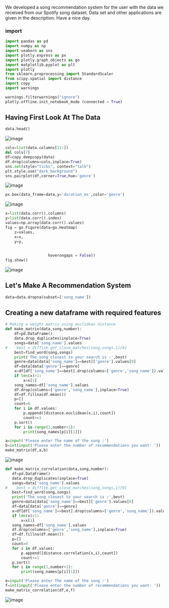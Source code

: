We developed a song recommendation system for the user with the data we received from our Spotify song dataset. Data set and other applications are given in the description. Have a nice day.

### import
```Python
import pandas as pd
import numpy as np
import seaborn as sns
import plotly.express as px
import plotly.graph_objects as go
import matplotlib.pyplot as plt
import plotly
from sklearn.preprocessing import StandardScaler
from scipy.spatial import distance
import copy
import warnings

warnings.filterwarnings("ignore")
plotly.offline.init_notebook_mode (connected = True)
```
## Having First Look At The Data
```Python
data.head()
```
![image](https://user-images.githubusercontent.com/63750425/182090399-8e159e3d-3d1e-43ff-8245-c5b15ee6d7ab.png)

```Python
cols=list(data.columns[11:])
del cols[7]
df=copy.deepcopy(data)
df.drop(columns=cols,inplace=True)
sns.set(style="ticks", context="talk")
plt.style.use("dark_background")
sns.pairplot(df,corner=True,hue='genre')
```
![image](https://user-images.githubusercontent.com/63750425/182090600-c2f2a269-a620-4713-9e73-24de868673d1.png)

```Python
px.box(data_frame=data,y='duration_ms',color='genre')
```

![image](https://user-images.githubusercontent.com/63750425/182090680-c7bfbc15-c9e6-452b-b1d1-238a0a8b99e1.png)

```Python
x=list(data.corr().columns)
y=list(data.corr().index)
values=np.array(data.corr().values)
fig = go.Figure(data=go.Heatmap(
    z=values,
    x=x,
    y=y,
                   
    
                   hoverongaps = False))
fig.show()
```

![image](https://user-images.githubusercontent.com/63750425/182090778-fa40ff7b-3a02-4ad1-9285-1567701f17c1.png)

## Let's Make A Recommendation System

```Python
data=data.dropna(subset=['song_name'])
```

## Creating a new dataframe with required features




```Python
# Making a weight matrix using euclidean distance
def make_matrix(data,song,number):
    df=pd.DataFrame()
    data.drop_duplicates(inplace=True)
    songs=data['song_name'].values
#    best = difflib.get_close_matches(song,songs,1)[0]
    best=find_word(song,songs)
    print('The song closest to your search is :',best)
    genre=data[data['song_name']==best]['genre'].values[0]
    df=data[data['genre']==genre]
    x=df[df['song_name']==best].drop(columns=['genre','song_name']).values
    if len(x)>1:
        x=x[1]
    song_names=df['song_name'].values
    df.drop(columns=['genre','song_name'],inplace=True)
    df=df.fillna(df.mean())
    p=[]
    count=0
    for i in df.values:
        p.append([distance.euclidean(x,i),count])
        count+=1
    p.sort()
    for i in range(1,number+1):
        print(song_names[p[i][1]])
 ```
 
 ```Python
a=input('Please enter The name of the song :')
b=int(input('Please enter the number of recommendations you want: '))
make_matrix(df,a,b)
 ```
 
 ![image](https://user-images.githubusercontent.com/63750425/182091192-e953dbb6-f896-4d93-bdf9-1e7ad7176115.png)
 ```Python
def make_matrix_correlation(data,song,number):
    df=pd.DataFrame()
    data.drop_duplicates(inplace=True)
    songs=data['song_name'].values
#    best = difflib.get_close_matches(song,songs,1)[0]
    best=find_word(song,songs)
    print('The song closest to your search is :',best)
    genre=data[data['song_name']==best]['genre'].values[0]
    df=data[data['genre']==genre]
    x=df[df['song_name']==best].drop(columns=['genre','song_name']).values
    if len(x)>1:
        x=x[1]
    song_names=df['song_name'].values
    df.drop(columns=['genre','song_name'],inplace=True)
    df=df.fillna(df.mean())
    p=[]
    count=0
    for i in df.values:
        p.append([distance.correlation(x,i),count])
        count+=1
    p.sort()
    for i in range(1,number+1):
        print(song_names[p[i][1]])
  ```
 ```Python
e=input('Please enter The name of the song :')
f=int(input('Please enter the number of recommendations you want: '))
make_matrix_correlation(df,e,f)
  ```
  
  ![image](https://user-images.githubusercontent.com/63750425/182091405-fb736d12-bf27-439a-a0a1-5b4276539b08.png)

